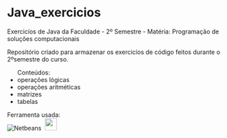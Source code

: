 # Java_exercicios
Exercicíos de Java da Faculdade - 2º Semestre - Matéria: Programação de soluções computacionais

Repositório criado para armazenar os exercicíos de código feitos durante o 2ºsemestre do curso.
<ul>Conteúdos:
  <li>operações lógicas</li>
  <li>operações aritméticas</li>
  <li>matrizes</li>
  <li>tabelas</li>
</ul>

Ferramenta usada:
<br>
  ![Netbeans](https://img.shields.io/badge/-netbeans-0D1117?style=for-the-badge&logo=netbeans&logoColor=007ACC&labelColor=0D1117)&nbsp;
  <img src="https://th.bing.com/th/id/R.f348d40c8d60d9dd1c8ef9c654b02705?rik=vWlWz0rp8H2Meg&pid=ImgRaw&r=0g" width="28"/>


